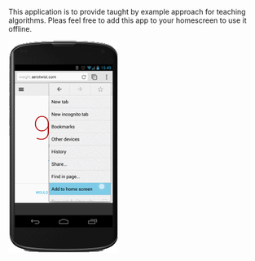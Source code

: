 

This application is to provide taught by example approach for teaching algorithms. Pleas feel free to add this app to your
homescreen to use it offline.


![alt text](assets/images/home_add.png "Add to your home screen")
